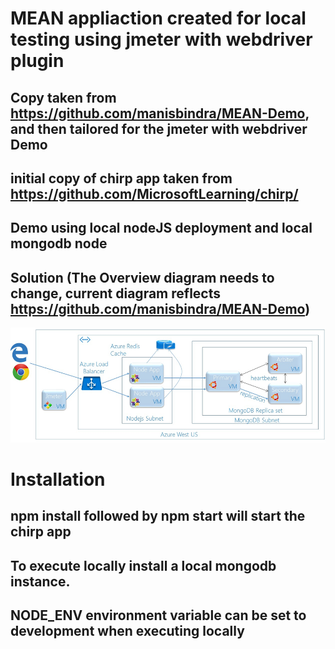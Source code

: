 # MEAN appliaction created for local testing using jmeter with webdriver plugin
## Copy taken from https://github.com/manisbindra/MEAN-Demo, and then tailored for the jmeter with webdriver Demo
## initial copy of chirp app taken from https://github.com/MicrosoftLearning/chirp/ 

## Demo using local nodeJS deployment and local mongodb node


## Solution  (The Overview diagram needs to change, current diagram reflects https://github.com/manisbindra/MEAN-Demo)
![Solution Overview](https://raw.githubusercontent.com/maniSbindra/MEAN-demo/master/SolutionOverview/SolutionOverview.png "Solution Overview")

# Installation
## npm install followed by npm start will start the chirp app 
## To execute locally install a local mongodb instance.
## NODE_ENV environment variable can be set to development when executing locally 



